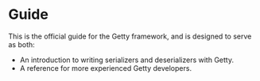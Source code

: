 # Guide

This is the official guide for the Getty framework, and is designed to serve as both:

- An introduction to writing serializers and deserializers with Getty.
- A reference for more experienced Getty developers.
